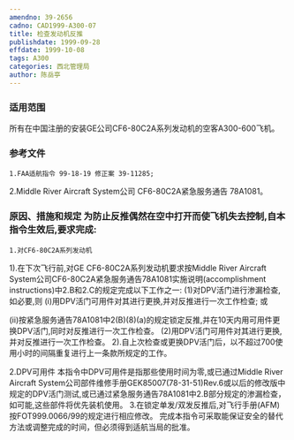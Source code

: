 ```yaml
---
amendno: 39-2656
cadno: CAD1999-A300-07
title: 检查发动机反推
publishdate: 1999-09-28
effdate: 1999-10-08
tags: A300
categories: 西北管理局
author: 陈岳亭
---
```


### 适用范围 
所有在中国注册的安装GE公司CF6-80C2A系列发动机的空客A300-600飞机。

<!--more-->
### 参考文件
    1.FAA适航指令 99-18-19 修正案 39-11285; 
2.Middle River Aircraft System公司 CF6-80C2A紧急服务通告 78A1081。

### 原因、措施和规定 为防止反推偶然在空中打开而使飞机失去控制,自本指令生效后,要求完成: 
    1.对CF6-80C2A系列发动机 
1).在下次飞行前,对GE CF6-80C2A系列发动机要求按Middle River Aircraft System公司CF6-80C2A紧急服务通告78A1081实施说明(accomplishment instructions)中2.B和2.C的规定完成以下工作之一: 
    (1)对DPV活门进行渗漏检查,如必要,则 
(i)用DPV活门可用件对其进行更换,并对反推进行一次工作检查; 或 

  
(ii)按紧急服务通告78A1081中2(B)(8)(a)的规定锁定反推,并在10天内用可用件更换DPV活门,同时对反推进行一次工作检查。 
    (2)用DPV活门可用件对其进行更换,并对反推进行一次工作检查。
    2).自上次检查或更换DPV活门后，以不超过700使用小时的间隔重复进行上一条款所规定的工作。 

2.DPV可用件 
    本指令中DPV可用件是指那些使用时间为零,或已通过Middle River Aircraft System公司部件维修手册GEK85007(78-31-51)Rev.6或以后的修改版中规定的DPV活门测试,或已通过紧急服务通告78A1081中2.B部分规定的渗漏检查，如可能,这些部件将优先装机使用。 
    3.在锁定单发/双发反推后,对飞行手册(AFM)按FOT999.0066/99的规定进行相应修改。 
    完成本指令可采取能保证安全的替代方法或调整完成的时间，但必须得到适航当局的批准。
